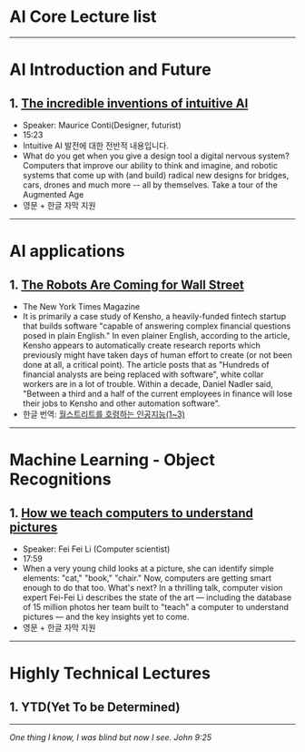 
# AI Core Lecture list
----------------------------------------------------------
# AI Introduction and Future

## 1. [The incredible inventions of intuitive AI](https://www.youtube.com/watch?v=aR5N2Jl8k14)
- Speaker: Maurice Conti(Designer, futurist)
- 15:23
- Intuitive AI 발전에 대한 전반적 내용입니다.
- What do you get when you give a design tool a digital nervous system? Computers that improve our ability to think and imagine, and robotic systems that come up with (and build) radical new designs for bridges, cars, drones and much more -- all by themselves. Take a tour of the Augmented Age
- 영문 + 한글 자막 지원


------------------------
# AI applications

## 1. [The Robots Are Coming for Wall Street](https://www.nytimes.com/2016/02/28/magazine/the-robots-are-coming-for-wall-street.html)
- The New York Times Magazine
- It is primarily a case study of Kensho, a heavily-funded fintech startup that builds software "capable of answering complex financial questions posed in plain English." In even plainer English, according to the article, Kensho appears to automatically create research reports which previously might have taken days of human effort to create (or not been done at all, a critical point). The article posts that as "Hundreds of financial analysts are being replaced with software", white collar workers are in a lot of trouble. Within a decade, Daniel Nadler said, "Between a third and a half of the current employees in finance will lose their jobs to Kensho and other automation software".
- 한글 번역: [월스트리트를 호령하는 인공지능(1~3)](http://newspeppermint.com/2016/03/23/kensho/)


--------------------------------
# Machine Learning - Object Recognitions

## 1. [How we teach computers to understand pictures](https://www.ted.com/talks/fei_fei_li_how_we_re_teaching_computers_to_understand_pictures#t-1816)
- Speaker: Fei Fei Li (Computer scientist)
- 17:59   
- When a very young child looks at a picture, she can identify simple elements: "cat," "book," "chair." Now, computers are getting smart enough to do that too. What's next? In a thrilling talk, computer vision expert Fei-Fei Li describes the state of the art — including the database of 15 million photos her team built to "teach" a computer to understand pictures — and the key insights yet to come.
- 영문 + 한글 자막 지원

------------------------------------------------------------
# Highly Technical Lectures

## 1. YTD(Yet To be Determined)



  ----------------------------
  _One thing I know, I was blind but now I see. John 9:25_
